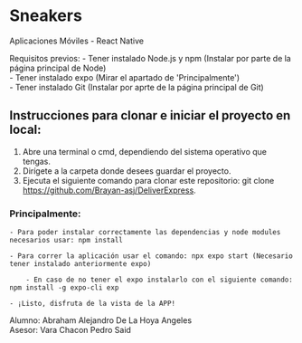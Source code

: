 # Sneakers
Aplicaciones Móviles - React Native

Requisitos previos: 
    - Tener instalado Node.js y npm (Instalar por parte de la página principal de Node)<br>
    - Tener instalado expo (Mirar el apartado de 'Principalmente')<br>
    - Tener instalado Git (Instalar por aprte de la página principal de Git)
    
## Instrucciones para clonar e iniciar el proyecto en local:
1. Abre una terminal o cmd, dependiendo del sistema operativo que tengas. 
2. Dirígete a la carpeta donde desees guardar el proyecto.
3. Ejecuta el siguiente comando para clonar este repositorio: git clone https://github.com/Brayan-asj/DeliverExpress. 

### Principalmente:

    - Para poder instalar correctamente las dependencias y node modules necesarios usar: npm install

    - Para correr la aplicación usar el comando: npx expo start (Necesario tener instalado anteriormente expo)

        - En caso de no tener el expo instalarlo con el siguiente comando: npm install -g expo-cli exp

    - ¡Listo, disfruta de la vista de la APP!

Alumno: Abraham Alejandro De La Hoya Angeles<br>
Asesor: Vara Chacon Pedro Said
